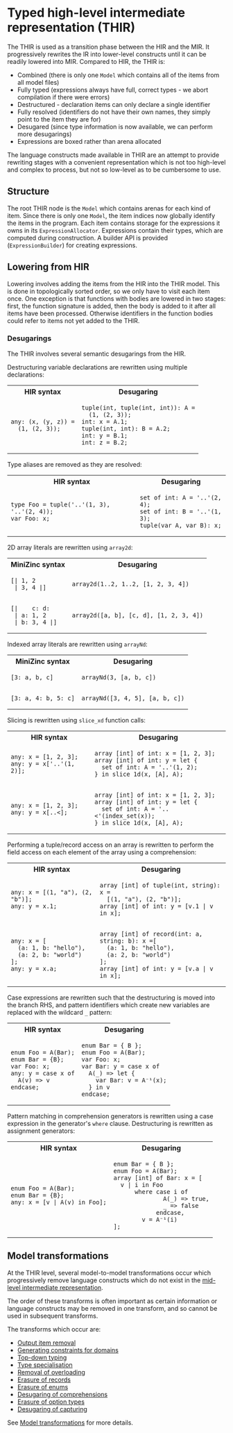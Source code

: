 # Typed high-level intermediate representation (THIR)

The THIR is used as a transition phase between the HIR and the MIR. It progressively rewrites the IR into lower-level
constructs until it can be readily lowered into MIR. Compared to HIR, the THIR is:

- Combined (there is only one `Model` which contains all of the items from all model files)
- Fully typed (expressions always have full, correct types - we abort compilation if there were errors)
- Destructured - declaration items can only declare a single identifier
- Fully resolved (identifiers do not have their own names, they simply point to the item they are for)
- Desugared (since type information is now available, we can perform more desugarings)
- Expressions are boxed rather than arena allocated

The language constructs made available in THIR are an attempt to provide rewriting stages with a convenient
representation which is not too high-level and complex to process, but not so low-level as to be cumbersome to use.

## Structure

The root THIR node is the `Model` which contains arenas for each kind of item. Since there is only one `Model`, the
item indices now globally identify the items in the program. Each item contains storage for the expressions it owns in
its `ExpressionAllocator`. Expressions contain their types, which are computed during construction. A builder API is
provided (`ExpressionBuilder`) for creating expressions.

## Lowering from HIR

Lowering involves adding the items from the HIR into the THIR model. This is done in topologically sorted order, so
we only have to visit each item once. One exception is that functions with bodies are lowered in two stages: first,
the function signature is added, then the body is added to it after all items have been processed. Otherwise identifiers
in the function bodies could refer to items not yet added to the THIR.

### Desugarings

The THIR involves several semantic desugarings from the HIR.

Destructuring variable declarations are rewritten using multiple declarations:

<table style="width:100%">

<tr><th>HIR syntax</th><th>Desugaring</th></tr>

<tr>
<td>

```mzn
any: (x, (y, z)) =
  (1, (2, 3));
```

</td>
<td>

```mzn
tuple(int, tuple(int, int)): A =
  (1, (2, 3));
int: x = A.1;
tuple(int, int): B = A.2;
int: y = B.1;
int: z = B.2;
```

</td>
</tr>

</table>

Type aliases are removed as they are resolved:

<table style="width:100%">

<tr><th>HIR syntax</th><th>Desugaring</th></tr>

<tr>
<td>

```mzn
type Foo = tuple('..'(1, 3), '..'(2, 4));
var Foo: x;
```

</td>
<td>

```mzn
set of int: A = '..'(2, 4);
set of int: B = '..'(1, 3);
tuple(var A, var B): x;
```

</td>
</tr>

</table>

2D array literals are rewritten using `array2d`:

<table style="width:100%">

<tr><th>MiniZinc syntax</th><th>Desugaring</th></tr>

<tr>
<td>

```mzn
[| 1, 2
 | 3, 4 |]
```

</td>
<td>

```mzn
array2d(1..2, 1..2, [1, 2, 3, 4])
```

</td>
</tr>

<tr>
<td>

```mzn
[|    c: d:
 | a: 1, 2
 | b: 3, 4 |]
```

</td>
<td>

```mzn
array2d([a, b], [c, d], [1, 2, 3, 4])
```

</td>
</tr>

</table>

Indexed array literals are rewritten using `arrayNd`:

<table style="width:100%">

<tr><th>MiniZinc syntax</th><th>Desugaring</th></tr>

<tr>
<td>

```mzn
[3: a, b, c]
```

</td>
<td>

```mzn
arrayNd(3, [a, b, c])
```

</td>
</tr>

<tr>
<td>

```mzn
[3: a, 4: b, 5: c]
```

</td>
<td>

```mzn
arrayNd([3, 4, 5], [a, b, c])
```

</td>
</tr>

</table>

Slicing is rewritten using `slice_xd` function calls:

<table style="width:100%">

<tr><th>HIR syntax</th><th>Desugaring</th></tr>

<tr>
<td>

```mzn
any: x = [1, 2, 3];
any: y = x['..'(1, 2)];
```

</td>
<td>

```mzn
array [int] of int: x = [1, 2, 3];
array [int] of int: y = let {
  set of int: A = '..'(1, 2);
} in slice_1d(x, [A], A);
```

</td>
</tr>

<tr>
<td>

```mzn
any: x = [1, 2, 3];
any: y = x[..<];
```

</td>
<td>

```mzn
array [int] of int: x = [1, 2, 3];
array [int] of int: y = let {
  set of int: A = '..<'(index_set(x));
} in slice_1d(x, [A], A);
```

</td>
</tr>

</table>

Performing a tuple/record access on an array is rewritten to perform the field access on each element of the array
using a comprehension:

<table style="width:100%">

<tr><th>HIR syntax</th><th>Desugaring</th></tr>

<tr>
<td>

```mzn
any: x = [(1, "a"), (2, "b")];
any: y = x.1;
```

</td>
<td>

```mzn
array [int] of tuple(int, string): x =
  [(1, "a"), (2, "b")];
array [int] of int: y = [v.1 | v in x];
```

</td>
</tr>

<tr>
<td>

```mzn
any: x = [
  (a: 1, b: "hello"),
  (a: 2, b: "world")
];
any: y = x.a;
```

</td>
<td>

```mzn
array [int] of record(int: a, string: b): x =[
  (a: 1, b: "hello"),
  (a: 2, b: "world")
];
array [int] of int: y = [v.a | v in x];
```

</td>
</tr>

</table>

Case expressions are rewritten such that the destructuring is moved into the branch RHS, and pattern identifiers which
create new variables are replaced with the wildcard `_` pattern:

<table style="width:100%">

<tr><th>HIR syntax</th><th>Desugaring</th></tr>

<tr>
<td>

```mzn
enum Foo = A(Bar);
enum Bar = {B};
var Foo: x;
any: y = case x of
  A(v) => v
endcase;
```

</td>
<td>

```mzn
enum Bar = { B };
enum Foo = A(Bar);
var Foo: x;
var Bar: y = case x of
  A(_) => let {
    var Bar: v = A⁻¹(x);
  } in v
endcase;
```

</td>
</tr>

</table>

Pattern matching in comprehension generators is rewritten using a case expression in the generator's `where` clause.
Destructuring is rewritten as assignment generators:

<table style="width:100%">

<tr><th>HIR syntax</th><th>Desugaring</th></tr>

<tr>
<td>

```mzn
enum Foo = A(Bar);
enum Bar = {B};
any: x = [v | A(v) in Foo];
```

</td>
<td>

```mzn
enum Bar = { B };
enum Foo = A(Bar);
array [int] of Bar: x = [
  v | i in Foo
      where case i of
              A(_) => true,
              _ => false
            endcase,
        v = A⁻¹(i)
];
```

</td>
</tr>

</table>

## Model transformations

At the THIR level, several model-to-model transformations occur which progressively remove language
constructs which do not exist in the [mid-level intermediate representation](../mir/mir.md).

The order of these transforms is often important as certain information or language constructs
may be removed in one transform, and so cannot be used in subsequent transforms.

The transforms which occur are:

- [Output item removal](./compilation/thir/output.md)
- [Generating constraints for domains](./domains.md)
- [Top-down typing](./top-down-types.md)
- [Type specialisation](./type-specialise.md)
- [Removal of overloading](./overloading.md)
- [Erasure of records](./records.md)
- [Erasure of enums](./enums.md)
- [Desugaring of comprehensions](./comprehension.md)
- [Erasure of option types](./option-types.md)
- [Desugaring of capturing](./captures.md)

See [Model transformations](./transform.md) for more details.
